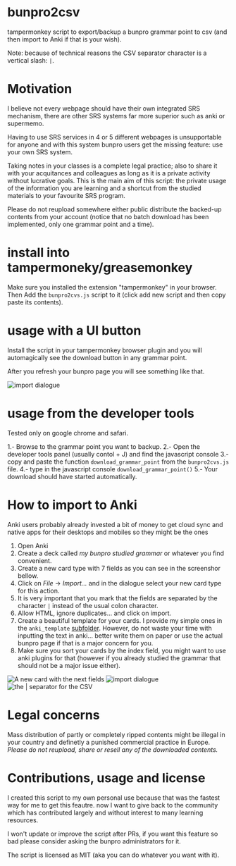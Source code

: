 # bunpro2csv

tampermonkey script to export/backup a bunpro grammar point to csv (and then import to Anki if that is your wish).

Note: because of technical reasons the CSV separator character is a vertical slash: ```|```.

# Motivation

I believe not every webpage should have their own integrated SRS mechanism, there are other SRS systems far more superior such as anki or supermemo.

Having to use SRS services in 4 or 5 different webpages is unsupportable for anyone and with this system bunpro users get the missing feature: use your own SRS system.

Taking notes in your classes is a complete legal practice; also to share it with your acquitances and colleagues as long as it is a private activity without lucrative goals. This is the main aim of this script: the private usage of the information you are learning and a shortcut from the studied materials to your favourite SRS program.

Please do not reupload somewhere either public distribute the backed-up contents from your account (notice that no batch download has been implemented, only one grammar point and a time).

# install into tampermoneky/greasemonkey

Make sure you installed the extension "tampermonkey" in your browser. Then Add the ```bunpro2cvs.js``` script to it (click add new script and then copy paste its contents).


# usage with a UI button

Install the script in your tampermonkey browser plugin and you will automagically see the download button in any grammar point.

After you refresh your bunpro page you will see something like that.

![import dialogue](img/スクリーンショット01.jpg?raw=true)


# usage from the developer tools

Tested only on google chrome and safari.

1.- Browse to the grammar point you want to backup.
2.- Open the developer tools panel (usually contol + J) and find the javascript console
3.- copy and paste the function ```download_grammar_point``` from the ```bunpro2cvs.js``` file.
4.- type in the javascript console ```download_grammar_point()```
5.- Your download should have started automatically.


# How to import to Anki

Anki users probably already invested a bit of money to get cloud sync and native apps for their desktops and mobiles so they might be the ones

1. Open Anki
2. Create a deck called _my bunpro studied grammar_ or whatever you find convenient.
3. Create a new card type with 7 fields as you can see in the screenshor bellow.
4. Click on _File_ -> _Import..._ and in the dialogue select your new card type for this action. 
5. It is very important that you mark that the fields are separated by the character ```|``` instead of the usual colon character.
6. Allow HTML, ignore duplicates... and click on import.
7. Create a beautiful template for your cards. I provide my simple ones in the ```anki_template``` [subfolder](anki_template/). However, do not waste your time with inputting the text in anki... better write them on paper or use the actual bunpro page if that is a major concern for you.
8. Make sure you sort your cards by the index field, you might want to use anki plugins for that (however if you already studied the grammar that should not be a major issue either).

![A new card with the next fields](https://github.com/vrescobar/bunpro2csv/blob/master/img/スクリーンショット00.jpg)
![import dialogue](https://github.com/vrescobar/bunpro2csv/blob/master/img/スクリーンショット02.jpg)
![the | separator for the CSV](https://github.com/vrescobar/bunpro2csv/blob/master/img/スクリーンショット03.jpg)



# Legal concerns

Mass distribution of partly or completely ripped contents might be illegal in your country and definetly a punished commercial practice in Europe. *Please do not reupload, share or resell any of the downloaded contents.*


# Contributions, usage and license

I created this script to my own personal use because that was the fastest way for me to get this feautre. now I want to give back to the community which has contributed largely and without interest to many learning resources.

I won't update or improve the script after PRs, if you want this feature so bad please consider asking the bunpro administrators for it.

The script is licensed as MIT (aka you can do whatever you want with it).
